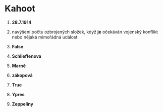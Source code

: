 # Kahoot

1. **28.7.1914**

2. navýšení počtu ozbrojených složek, když **je** očekáván vojenský konflikt nebo nějaká mimořádná událost

3. **False**

4. **Schlieffenova**

5. **Marně**

6. **zákopová**

7. **True**

8. **Ypres**

9. **Zeppeliny**


